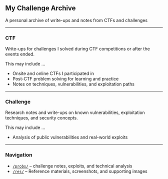 ## My Challenge Archive

A personal archive of write-ups and notes from CTFs and challenges


---

### CTF

Write-ups for challenges I solved during CTF competitions or after the events ended.  

This may include ...
- Onsite and online CTFs I participated in
- Post-CTF problem solving for learning and practice
- Notes on techniques, vulnerabilities, and exploitation paths


---

### Challenge

Research notes and write-ups on known vulnerabilities, exploitation techniques, and security concepts.  

This may include ...
- Analysis of public vulnerabilities and real-world exploits


---

### Navigation

- [`/probs/`](./) – challenge notes, exploits, and technical analysis 
- [`/res/`](./) – Reference materials, screenshots, and supporting images

